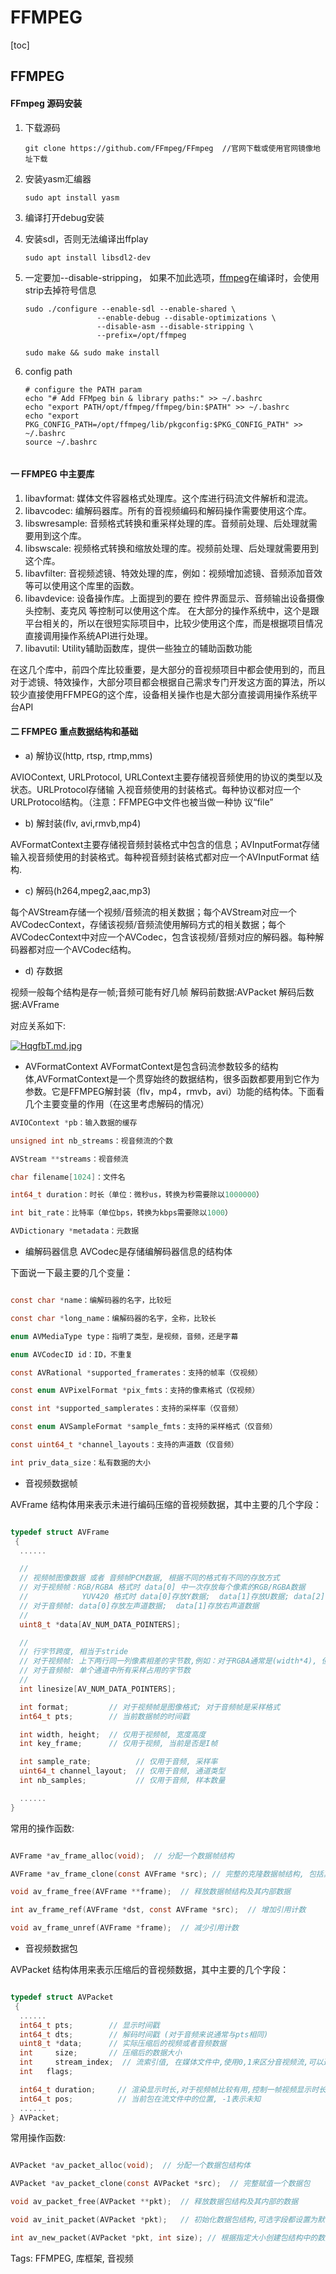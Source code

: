 # FFMPEG

\[toc]

## FFMPEG

#### FFmpeg 源码安装

1.  下载源码

    ```shell
    git clone https://github.com/FFmpeg/FFmpeg  //官网下载或使用官网镜像地址下载
    ```
2.  安装yasm汇编器

    ```shell
    sudo apt install yasm
    ```
3. 编译打开debug安装
4.  安装sdl，否则无法编译出ffplay

    ```shell
    sudo apt install libsdl2-dev
    ```
5.  一定要加--disable-stripping， 如果不加此选项，[ffmpeg](https://so.csdn.net/so/search?q=ffmpeg\&spm=1001.2101.3001.7020)在编译时，会使用strip去掉符号信息

    ```shell
    sudo ./configure --enable-sdl --enable-shared \
                    --enable-debug --disable-optimizations \
                    --disable-asm --disable-stripping \
                    --prefix=/opt/ffmpeg

    sudo make && sudo make install 
    ```
6.  config path

    ```shell
    # configure the PATH param
    echo "# Add FFMpeg bin & library paths:" >> ~/.bashrc
    echo "export PATH/opt/ffmpeg/ffmpeg/bin:$PATH" >> ~/.bashrc
    echo "export PKG_CONFIG_PATH=/opt/ffmpeg/lib/pkgconfig:$PKG_CONFIG_PATH" >> ~/.bashrc
    source ~/.bashrc
    ```

    ```
    ```

#### 一 FFMPEG 中主要库

1. libavformat: 媒体文件容器格式处理库。这个库进行码流文件解析和混流。
2. libavcodec: 编解码器库。所有的音视频编码和解码操作需要使用这个库。
3. libswresample: 音频格式转换和重采样处理的库。音频前处理、后处理就需要用到这个库。
4. libswscale: 视频格式转换和缩放处理的库。视频前处理、后处理就需要用到这个库。
5. libavfilter: 音视频滤镜、特效处理的库，例如：视频增加滤镜、音频添加音效等可以使用这个库里的函数。
6. libavdevice: 设备操作库。上面提到的要在 控件界面显示、音频输出设备摄像头控制、麦克风 等控制可以使用这个库。 在大部分的操作系统中，这个是跟平台相关的，所以在很短实际项目中，比较少使用这个库，而是根据项目情况直接调用操作系统API进行处理。
7. libavutil: Utility辅助函数库，提供一些独立的辅助函数功能

在这几个库中，前四个库比较重要，是大部分的音视频项目中都会使用到的，而且对于滤镜、特效操作，大部分项目都会根据自己需求专门开发这方面的算法，所以较少直接使用FFMPEG的这个库，设备相关操作也是大部分直接调用操作系统平台API

#### 二 FFMPEG 重点数据结构和基础

* a) 解协议(http, rtsp, rtmp,mms)

AVIOContext, URLProtocol, URLContext主要存储视音频使用的协议的类型以及状态。URLProtocol存储输 入视音频使用的封装格式。每种协议都对应一个URLProtocol结构。（注意：FFMPEG中文件也被当做一种协 议“file”

* b) 解封装(flv, avi,rmvb,mp4)

AVFormatContext主要存储视音频封装格式中包含的信息；AVInputFormat存储输入视音频使用的封装格式。每种视音频封装格式都对应一个AVInputFormat 结构.

* c) 解码(h264,mpeg2,aac,mp3)

每个AVStream存储一个视频/音频流的相关数据；每个AVStream对应一个AVCodecContext，存储该视频/音频流使用解码方式的相关数据；每个AVCodecContext中对应一个AVCodec，包含该视频/音频对应的解码器。每种解码器都对应一个AVCodec结构。

* d) 存数据

视频一般每个结构是存一帧;音频可能有好几帧 解码前数据:AVPacket 解码后数据:AVFrame

对应关系如下:

[![HqgfbT.md.jpg](https://s4.ax1x.com/2022/02/19/HqgfbT.md.jpg)](https://imgtu.com/i/HqgfbT)

* AVFormatContext AVFormatContext是包含码流参数较多的结构体,AVFormatContext是一个贯穿始终的数据结构，很多函数都要用到它作为参数。它是FFMPEG解封装（flv，mp4，rmvb，avi）功能的结构体。下面看几个主要变量的作用（在这里考虑解码的情况）

```c
AVIOContext *pb：输入数据的缓存

unsigned int nb_streams：视音频流的个数

AVStream **streams：视音频流

char filename[1024]：文件名

int64_t duration：时长（单位：微秒us，转换为秒需要除以1000000）

int bit_rate：比特率（单位bps，转换为kbps需要除以1000）

AVDictionary *metadata：元数据

```

* 编解码器信息 AVCodec是存储编解码器信息的结构体

下面说一下最主要的几个变量：

```c

const char *name：编解码器的名字，比较短

const char *long_name：编解码器的名字，全称，比较长

enum AVMediaType type：指明了类型，是视频，音频，还是字幕

enum AVCodecID id：ID，不重复

const AVRational *supported_framerates：支持的帧率（仅视频）

const enum AVPixelFormat *pix_fmts：支持的像素格式（仅视频）

const int *supported_samplerates：支持的采样率（仅音频）

const enum AVSampleFormat *sample_fmts：支持的采样格式（仅音频）

const uint64_t *channel_layouts：支持的声道数（仅音频）

int priv_data_size：私有数据的大小

```

* 音视频数据帧

AVFrame 结构体用来表示未进行编码压缩的音视频数据，其中主要的几个字段：

```c

typedef struct AVFrame
 {
  ......

  //
  // 视频帧图像数据 或者 音频帧PCM数据, 根据不同的格式有不同的存放方式
  // 对于视频帧：RGB/RGBA 格式时 data[0] 中一次存放每个像素的RGB/RGBA数据
  //            YUV420 格式时 data[0]存放Y数据;  data[1]存放U数据; data[2]存放V数据
  // 对于音频帧: data[0]存放左声道数据;  data[1]存放右声道数据
  //
  uint8_t *data[AV_NUM_DATA_POINTERS];  

  //
  // 行字节跨度, 相当于stride
  // 对于视频帧: 上下两行同一列像素相差的字节数,例如：对于RGBA通常是(width*4), 但是有时FFMPEG内部会有扩展, 可能会比这个值大
  // 对于音频帧: 单个通道中所有采样占用的字节数
  //
  int linesize[AV_NUM_DATA_POINTERS];

  int format;         // 对于视频帧是图像格式; 对于音频帧是采样格式  
  int64_t pts;        // 当前数据帧的时间戳

  int width, height;  // 仅用于视频帧, 宽度高度
  int key_frame;      // 仅用于视频, 当前是否是I帧

  int sample_rate;          // 仅用于音频, 采样率
  uint64_t channel_layout;  // 仅用于音频, 通道类型
  int nb_samples;           // 仅用于音频, 样本数量

  ......
}

```

常用的操作函数:

```c

AVFrame *av_frame_alloc(void);  // 分配一个数据帧结构

AVFrame *av_frame_clone(const AVFrame *src); // 完整的克隆数据帧结构, 包括其内部数据

void av_frame_free(AVFrame **frame);  // 释放数据帧结构及其内部数据

int av_frame_ref(AVFrame *dst, const AVFrame *src);  // 增加引用计数

void av_frame_unref(AVFrame *frame);  // 减少引用计数

```

* 音视频数据包

AVPacket 结构体用来表示压缩后的音视频数据，其中主要的几个字段：

```c

typedef struct AVPacket
 {
  ......
  int64_t pts;        // 显示时间戳   
  int64_t dts;        // 解码时间戳 (对于音频来说通常与pts相同)
  uint8_t *data;      // 实际压缩后的视频或者音频数据
  int     size;       // 压缩后的数据大小
  int     stream_index;  // 流索引值, 在媒体文件中,使用0,1来区分音视频流,可以通过这个值区分当前包是音频还是视频
  int   flags;

  int64_t duration;     // 渲染显示时长,对于视频帧比较有用,控制一帧视频显示时长
  int64_t pos;          // 当前包在流文件中的位置, -1表示未知
  ......
} AVPacket;

```

常用操作函数:

```c

AVPacket *av_packet_alloc(void);  // 分配一个数据包结构体

AVPacket *av_packet_clone(const AVPacket *src);  // 完整赋值一个数据包

void av_packet_free(AVPacket **pkt);  // 释放数据包结构及其内部的数据

void av_init_packet(AVPacket *pkt);   // 初始化数据包结构,可选字段都设置为默认值

int av_new_packet(AVPacket *pkt, int size); // 根据指定大小创建包结构中的数据

```

Tags: FFMPEG, 库框架, 音视频
